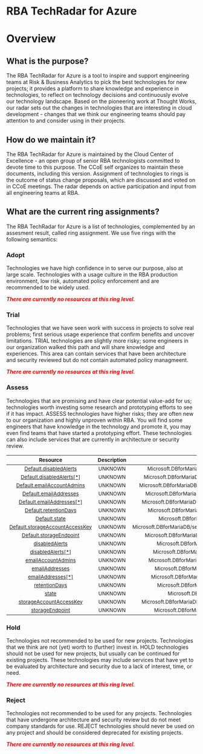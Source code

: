 
RBA TechRadar for Azure
=======================

# Overview

## What is the purpose?


The RBA TechRadar for Azure is a tool to inspire and support engineering teams at Risk & Business Analytics to pick the best technologies for new projects; it provides a platform to share knowledge and experience in technologies, to reflect on technology decisions and continuously evolve our technology landscape.  Based on the pioneering work at Thought Works, our radar sets out the changes in technologies that are interesting in cloud development - changes that we think our engineering teams should pay attention to and consider using in their projects.
## How do we maintain it?


The RBA TechRadar for Azure is maintained by the Cloud Center of Excellence - an open group of senior RBA technologists committed to devote time to this purpose.  The CCoE self organizes to maintain these documents, including this version.  Assignment of technologies to rings is the outcome of status change proposals, which are discussed and voted on in CCoE meetings.  The radar depends on active participation and input from all engineering teams at RBA.
## What are the current ring assignments?


The RBA TechRadar for Azure is a list of technologies, complemented by an assesment result, called ring assignment.  We use five rings with the following semantics:
### Adopt


Technologies we have high confidence in to serve our purpose, also at large scale.  Technologies with a usage culture in the RBA production environment, low risk, automated policy enforcement and are recommended to be widely used.  
  
***<font color="red"> There are currently no resources at this ring level. </font>***
### Trial


Technologies that we have seen work with success in projects to solve real problems;  first serious usage experience that confirm benefits and uncover limitations.  TRIAL technologies are slightly more risky; some engineers in our organization walked this path and will share knowledge and experiences.  This area can contain services that have been architecture and security reviewed but do not contain automated policy managmeent.  
  
***<font color="red"> There are currently no resources at this ring level. </font>***
### Assess


Technologies that are promising and have clear potential value-add for us; technologies worth investing some research and prototyping efforts to see if it has impact.  ASSESS technologies have higher risks;  they are often new to our organization and highly unproven within RBA.  You will find some engineers that have knowledge in the technology and promote it, you may even find teams that have started a prototyping effort.  These technologies can also include services that are currently in architecture or security review.  

|<sub>Resource</sub>|<sub>Description</sub>|<sub>Path</sub>|<sub>Status</sub>|
| :---: | :---: | :---: | :---: |
|<sub>[Default.disabledAlerts](https://github.com/openrba/python-azure-techradar/tree/master/Microsoft.DBforMariaDB/servers/securityAlertPolicies/Default.disabledAlerts)</sub>|<sub>UNKNOWN</sub>|<sub>Microsoft.DBforMariaDB/servers/securityAlertPolicies/Default.disabledAlerts</sub>|<sub>ASSESS</sub>|
|<sub>[Default.disabledAlerts[*]](https://github.com/openrba/python-azure-techradar/tree/master/Microsoft.DBforMariaDB/servers/securityAlertPolicies/Default.disabledAlerts[*])</sub>|<sub>UNKNOWN</sub>|<sub>Microsoft.DBforMariaDB/servers/securityAlertPolicies/Default.disabledAlerts[*]</sub>|<sub>ASSESS</sub>|
|<sub>[Default.emailAccountAdmins](https://github.com/openrba/python-azure-techradar/tree/master/Microsoft.DBforMariaDB/servers/securityAlertPolicies/Default.emailAccountAdmins)</sub>|<sub>UNKNOWN</sub>|<sub>Microsoft.DBforMariaDB/servers/securityAlertPolicies/Default.emailAccountAdmins</sub>|<sub>ASSESS</sub>|
|<sub>[Default.emailAddresses](https://github.com/openrba/python-azure-techradar/tree/master/Microsoft.DBforMariaDB/servers/securityAlertPolicies/Default.emailAddresses)</sub>|<sub>UNKNOWN</sub>|<sub>Microsoft.DBforMariaDB/servers/securityAlertPolicies/Default.emailAddresses</sub>|<sub>ASSESS</sub>|
|<sub>[Default.emailAddresses[*]](https://github.com/openrba/python-azure-techradar/tree/master/Microsoft.DBforMariaDB/servers/securityAlertPolicies/Default.emailAddresses[*])</sub>|<sub>UNKNOWN</sub>|<sub>Microsoft.DBforMariaDB/servers/securityAlertPolicies/Default.emailAddresses[*]</sub>|<sub>ASSESS</sub>|
|<sub>[Default.retentionDays](https://github.com/openrba/python-azure-techradar/tree/master/Microsoft.DBforMariaDB/servers/securityAlertPolicies/Default.retentionDays)</sub>|<sub>UNKNOWN</sub>|<sub>Microsoft.DBforMariaDB/servers/securityAlertPolicies/Default.retentionDays</sub>|<sub>ASSESS</sub>|
|<sub>[Default.state](https://github.com/openrba/python-azure-techradar/tree/master/Microsoft.DBforMariaDB/servers/securityAlertPolicies/Default.state)</sub>|<sub>UNKNOWN</sub>|<sub>Microsoft.DBforMariaDB/servers/securityAlertPolicies/Default.state</sub>|<sub>ASSESS</sub>|
|<sub>[Default.storageAccountAccessKey](https://github.com/openrba/python-azure-techradar/tree/master/Microsoft.DBforMariaDB/servers/securityAlertPolicies/Default.storageAccountAccessKey)</sub>|<sub>UNKNOWN</sub>|<sub>Microsoft.DBforMariaDB/servers/securityAlertPolicies/Default.storageAccountAccessKey</sub>|<sub>ASSESS</sub>|
|<sub>[Default.storageEndpoint](https://github.com/openrba/python-azure-techradar/tree/master/Microsoft.DBforMariaDB/servers/securityAlertPolicies/Default.storageEndpoint)</sub>|<sub>UNKNOWN</sub>|<sub>Microsoft.DBforMariaDB/servers/securityAlertPolicies/Default.storageEndpoint</sub>|<sub>ASSESS</sub>|
|<sub>[disabledAlerts](https://github.com/openrba/python-azure-techradar/tree/master/Microsoft.DBforMariaDB/servers/securityAlertPolicies/disabledAlerts)</sub>|<sub>UNKNOWN</sub>|<sub>Microsoft.DBforMariaDB/servers/securityAlertPolicies/disabledAlerts</sub>|<sub>ASSESS</sub>|
|<sub>[disabledAlerts[*]](https://github.com/openrba/python-azure-techradar/tree/master/Microsoft.DBforMariaDB/servers/securityAlertPolicies/disabledAlerts[*])</sub>|<sub>UNKNOWN</sub>|<sub>Microsoft.DBforMariaDB/servers/securityAlertPolicies/disabledAlerts[*]</sub>|<sub>ASSESS</sub>|
|<sub>[emailAccountAdmins](https://github.com/openrba/python-azure-techradar/tree/master/Microsoft.DBforMariaDB/servers/securityAlertPolicies/emailAccountAdmins)</sub>|<sub>UNKNOWN</sub>|<sub>Microsoft.DBforMariaDB/servers/securityAlertPolicies/emailAccountAdmins</sub>|<sub>ASSESS</sub>|
|<sub>[emailAddresses](https://github.com/openrba/python-azure-techradar/tree/master/Microsoft.DBforMariaDB/servers/securityAlertPolicies/emailAddresses)</sub>|<sub>UNKNOWN</sub>|<sub>Microsoft.DBforMariaDB/servers/securityAlertPolicies/emailAddresses</sub>|<sub>ASSESS</sub>|
|<sub>[emailAddresses[*]](https://github.com/openrba/python-azure-techradar/tree/master/Microsoft.DBforMariaDB/servers/securityAlertPolicies/emailAddresses[*])</sub>|<sub>UNKNOWN</sub>|<sub>Microsoft.DBforMariaDB/servers/securityAlertPolicies/emailAddresses[*]</sub>|<sub>ASSESS</sub>|
|<sub>[retentionDays](https://github.com/openrba/python-azure-techradar/tree/master/Microsoft.DBforMariaDB/servers/securityAlertPolicies/retentionDays)</sub>|<sub>UNKNOWN</sub>|<sub>Microsoft.DBforMariaDB/servers/securityAlertPolicies/retentionDays</sub>|<sub>ASSESS</sub>|
|<sub>[state](https://github.com/openrba/python-azure-techradar/tree/master/Microsoft.DBforMariaDB/servers/securityAlertPolicies/state)</sub>|<sub>UNKNOWN</sub>|<sub>Microsoft.DBforMariaDB/servers/securityAlertPolicies/state</sub>|<sub>ASSESS</sub>|
|<sub>[storageAccountAccessKey](https://github.com/openrba/python-azure-techradar/tree/master/Microsoft.DBforMariaDB/servers/securityAlertPolicies/storageAccountAccessKey)</sub>|<sub>UNKNOWN</sub>|<sub>Microsoft.DBforMariaDB/servers/securityAlertPolicies/storageAccountAccessKey</sub>|<sub>ASSESS</sub>|
|<sub>[storageEndpoint](https://github.com/openrba/python-azure-techradar/tree/master/Microsoft.DBforMariaDB/servers/securityAlertPolicies/storageEndpoint)</sub>|<sub>UNKNOWN</sub>|<sub>Microsoft.DBforMariaDB/servers/securityAlertPolicies/storageEndpoint</sub>|<sub>ASSESS</sub>|

### Hold


Technologies not recommended to be used for new projects. Technologies that we think are not (yet) worth to (further) invest in.  HOLD technologies should not be used for new projects, but usually can be continued for existing projects.  These technologies may include services that have yet to be evaluated by architecture and security due to a lack of interest, time, or need.  
  
***<font color="red"> There are currently no resources at this ring level. </font>***
### Reject


Technologies not recommended to be used for any projects. Technologies that have undergone architecture and security review but do not meet company standards for use.  REJECT technologies should never be used on any project and should be considered deprecated for existing projects.  
  
***<font color="red"> There are currently no resources at this ring level. </font>***